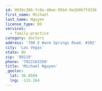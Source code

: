 ```yaml
---
id: 9936c386-fc0a-48ee-95b4-9a1b9b7fd336
first_name: Michael
last_name: Nguyen
license_type: DO
services:
  - family-practice
category: doctors
address: '700 E Warm Springs Road, #302'
city: 'Las Vegas'
state: NV
zip: '89119'
phone: '7022163350'
title: 'Michael Nguyen'
_geoloc:
  lat: 36.0569
  lng: -115.164
---
```

